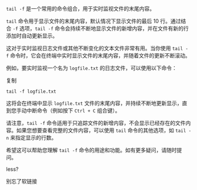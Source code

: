 `tail -f` 是一个常用的命令组合，用于实时监视文件的末尾内容。

`tail` 命令用于显示文件的末尾内容，默认情况下显示文件的最后 10 行。通过结合 `-f` 选项，`tail -f` 命令会持续不断地显示文件的新增内容，并在文件有新的行添加时自动更新显示。

这对于实时监视日志文件或其他不断变化的文本文件非常有用。当你使用 `tail -f` 命令时，它会在终端中实时显示文件的末尾内容，并随着文件的更新不断滚动。

例如，要实时监视一个名为 `logfile.txt` 的日志文件，可以使用以下命令：

复制

```
tail -f logfile.txt
```

这将会在终端中显示 `logfile.txt` 文件的末尾内容，并持续不断地更新显示，直到您手动中断命令（例如按下 `Ctrl + C` 组合键）。

请注意，`tail -f` 命令适用于只追踪文件的新增内容，不会显示已经存在的文件内容。如果您想要查看完整的文件内容，可以使用 `tail` 命令的其他选项，如 `tail -n` 来指定显示的行数。

希望这可以帮助您理解 `tail -f` 命令的用途和功能。如有更多疑问，请随时提问。





less?


别忘了软链接